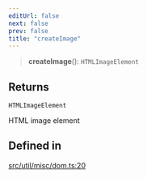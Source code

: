 ```yaml
---
editUrl: false
next: false
prev: false
title: "createImage"
---
```


> **createImage**(): `HTMLImageElement`

## Returns

`HTMLImageElement`

HTML image element

## Defined in

[src/util/misc/dom.ts:20](https://github.com/fabricjs/fabric.js/blob/5c1240d8b4662e45868dd33f385f941de21c8e9c/src/util/misc/dom.ts#L20)
